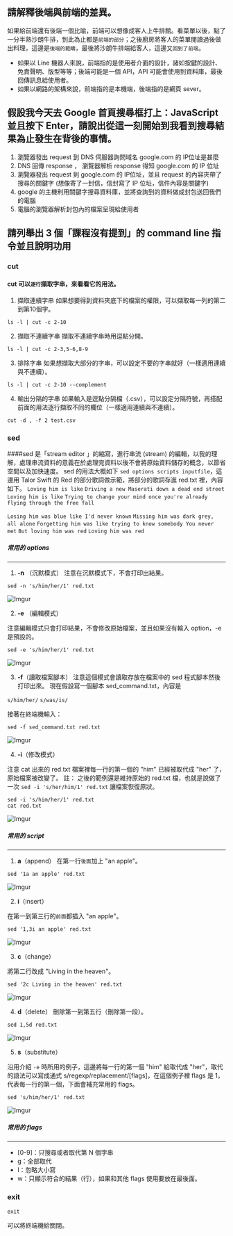 
## 請解釋後端與前端的差異。
如果給前端還有後端一個比喻，前端可以想像成客人上牛排館。看菜單以後，點了一分半熟沙朗牛排，到此為止都是`前端的部分`；之後廚房將客人的菜單閱讀過後做出料理，這邊是`後端的範疇`，最後將沙朗牛排端給客人，這邊又`回到了前端`。
* 如果以 Line 機器人來說，前端指的是使用者介面的設計，諸如按鍵的設計、免責聲明、版型等等；後端可能是一個 API，API 可能會使用到資料庫，最後回傳訊息給使用者。
* 如果以網路的架構來說，前端指的是本機端，後端指的是網頁 sever。


## 假設我今天去 Google 首頁搜尋框打上：JavaScript 並且按下 Enter，請說出從這一刻開始到我看到搜尋結果為止發生在背後的事情。

1. 瀏覽器發出 request 到 DNS 伺服器詢問域名 google.com 的 IP位址是甚麼
2. DNS 回傳 response ， 瀏覽器解析 response 得知 google.com 的 IP 位址
3. 瀏覽器發出 request 到 google.com 的 IP位址，並且 request 的內容夾帶了搜尋的關鍵字 (想像寄了一封信，信封寫了 IP 位址，信件內容是關鍵字)
4. google 的主機利用關鍵字搜尋資料庫，並將查詢到的資料做成封包送回我們的電腦
5. 電腦的瀏覽器解析封包內的檔案呈現給使用者


## 請列舉出 3 個「課程沒有提到」的 command line 指令並且說明功用

### **cut**

#### cut 可以`逐行`擷取字串，來看看它的用法。
1. 擷取連續字串
如果想要得到資料夾底下的檔案的權限，可以擷取每一列的第二到第10個字。
```
ls -l | cut -c 2-10
```
2. 擷取不連續字串
擷取不連續字串時用逗點分開。
```
ls -l | cut -c 2-3,5-6,8-9
```
3. 排除字串
如果想擷取大部分的字串，可以設定不要的字串就好（一樣適用連續與不連續）。
```
ls -l | cut -c 2-10 --complement
```
4. 輸出分隔的字串
如果輸入是逗點分隔檔（.csv），可以設定分隔符號，再搭配前面的用法逐行擷取不同的欄位（一樣適用連續與不連續）。
```
cut -d , -f 2 test.csv
```

### **sed**

####sed 是「stream editor 」的縮寫，進行串流 (stream) 的編輯，以我的理解，處理串流資料的意義在於處理完資料以後不會將原始資料儲存的概念，以節省空間以及加快速度。
sed 的用法大概如下 `sed options scripts inputfile`，這邊用 Talor Swift 的 Red 的部分歌詞做示範，將部分的歌詞存進 red.txt 裡，內容如下。
`Loving him is like`
`Driving a new Maserati down a dead end street`
`Loving him is like`
`Trying to change your mind once you're already flying through the free fall`

`Losing him was blue like I'd never known`
`Missing him was dark grey, all alone`
`Forgetting him was like trying to know somebody You never met`
`But loving him was red`
`Loving him was red`

##### 常用的 options
---------------------------
1. **-n** （沉默模式）
注意在沉默模式下，不會打印出結果。

```
sed -n 's/him/her/1' red.txt
```

![Imgur](https://i.imgur.com/wrbANHB.jpg)

2. **-e** （編輯模式）

注意編輯模式只會打印結果，不會修改原始檔案，並且如果沒有輸入 option，-e 是預設的。

```
sed -e 's/him/her/1' red.txt
```

![Imgur](https://i.imgur.com/L6xEvvR.jpg)

3. **-f**（讀取檔案腳本）
注意這個模式會讀取存放在檔案中的 sed 程式腳本然後打印出來。
現在假設寫一個腳本 sed_command.txt，內容是

`s/him/her/`
`s/was/is/`

接著在終端機輸入：
```
sed -f sed_command.txt red.txt 
```

![Imgur](https://i.imgur.com/xFeaQ2d.jpg)

4. **-i**（修改模式）

注意 cat 出來的 red.txt 檔案裡每一行的第一個的 "him" 已經被取代成 "her" 了，原始檔案被改變了。
註： 之後的範例還是維持原始的 red.txt 檔，也就是說做了一次 `sed -i 's/her/him/1' red.txt` 讓檔案恢復原狀。

```
sed -i 's/him/her/1' red.txt
cat red.txt
```

![Imgur](https://i.imgur.com/wqK43mG.jpg)

##### 常用的 script
---------------------------
1. **a**（append）
在第一行`後面`加上 "an apple"。

```
sed '1a an apple' red.txt
```

![Imgur](https://i.imgur.com/AeNChuj.jpg)

2. **i**（insert） 

在第一到第三行的`前面`都插入 "an apple"。

```
sed '1,3i an apple' red.txt
```

![Imgur](https://i.imgur.com/tYnolJC.jpg)

3. **c**（change）

將第二行改成 "Living in the heaven"。

```
sed '2c Living in the heaven' red.txt
```

![Imgur](https://i.imgur.com/qAxTWAB.jpg)

4. **d**（delete） 
刪除第一到第五行（刪除第一段）。

```
sed 1,5d red.txt
```

![Imgur](https://i.imgur.com/OyYiLzw.jpg)

5. **s**（substitute） 

沿用介紹 `-e` 時所用的例子，這邊將每一行的第一個 "him" 給取代成 "her"，取代的語法可以寫成通式 s/regexp/replacement/[flags]，在這個例子裡 flags 是 1，代表每一行的第一個，下面會補充常用的 flags。

```
sed 's/him/her/1' red.txt
```

![Imgur](https://i.imgur.com/L6xEvvR.jpg)

##### 常用的 flags
---------------------------
* [0-9]：只搜尋或者取代第 N 個字串
* g：全部取代
* I：忽略大小寫
* w：只顯示符合的結果（行），如果和其他 flags 使用要放在最後面。

### **exit**
```
exit
```
可以將終端機給關閉。



